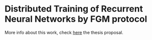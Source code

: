 # Distributed Training of Recurrent Neural Networks by FGM protocol

More info about this work, check [here](tex/proposal/proposal.pdf) the thesis proposal.
